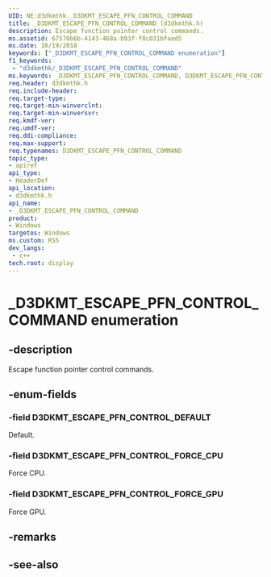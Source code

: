 ```yaml
---
UID: NE:d3dkmthk._D3DKMT_ESCAPE_PFN_CONTROL_COMMAND
title: _D3DKMT_ESCAPE_PFN_CONTROL_COMMAND (d3dkmthk.h)
description: Escape function pointer control commands.
ms.assetid: 67570b6b-4143-468a-b93f-f8c031bfaed5
ms.date: 10/19/2018
keywords: ["_D3DKMT_ESCAPE_PFN_CONTROL_COMMAND enumeration"]
f1_keywords:
 - "d3dkmthk/_D3DKMT_ESCAPE_PFN_CONTROL_COMMAND"
ms.keywords: _D3DKMT_ESCAPE_PFN_CONTROL_COMMAND, D3DKMT_ESCAPE_PFN_CONTROL_COMMAND, 
req.header: d3dkmthk.h
req.include-header:
req.target-type:
req.target-min-winverclnt:
req.target-min-winversvr:
req.kmdf-ver:
req.umdf-ver:
req.ddi-compliance:
req.max-support:
req.typenames: D3DKMT_ESCAPE_PFN_CONTROL_COMMAND
topic_type: 
- apiref
api_type: 
- HeaderDef
api_location: 
- d3dkmthk.h
api_name: 
- _D3DKMT_ESCAPE_PFN_CONTROL_COMMAND
product:
- Windows
targetos: Windows
ms.custom: RS5
dev_langs:
 - c++
tech.root: display
---
```


# _D3DKMT_ESCAPE_PFN_CONTROL_COMMAND enumeration

## -description

Escape function pointer control commands.

## -enum-fields

### -field D3DKMT_ESCAPE_PFN_CONTROL_DEFAULT 

Default.

### -field D3DKMT_ESCAPE_PFN_CONTROL_FORCE_CPU 

Force CPU.

### -field D3DKMT_ESCAPE_PFN_CONTROL_FORCE_GPU 

Force GPU.

## -remarks

## -see-also
